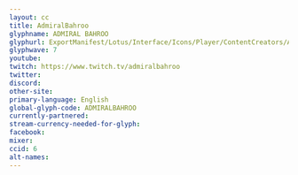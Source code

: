 ```yaml
---
layout: cc
title: AdmiralBahroo
glyphname: ADMIRAL BAHROO
glyphurl: ExportManifest/Lotus/Interface/Icons/Player/ContentCreators/AdmiralBahroo.png
glyphwave: 7
youtube:
twitch: https://www.twitch.tv/admiralbahroo
twitter:
discord:
other-site:
primary-language: English
global-glyph-code: ADMIRALBAHROO
currently-partnered:
stream-currency-needed-for-glyph:
facebook:
mixer:
ccid: 6
alt-names:
---
```

